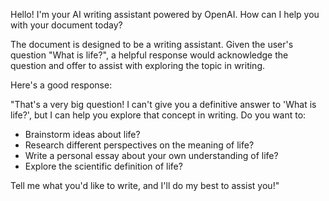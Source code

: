 

Hello! I'm your AI writing assistant powered by OpenAI. How can I help you with your document today?

The document is designed to be a writing assistant. Given the user's question "What is life?", a helpful response would acknowledge the question and offer to assist with exploring the topic in writing.

Here's a good response:

"That's a very big question! I can't give you a definitive answer to 'What is life?', but I can help you explore that concept in writing. Do you want to:

*   Brainstorm ideas about life?
*   Research different perspectives on the meaning of life?
*   Write a personal essay about your own understanding of life?
*   Explore the scientific definition of life?

Tell me what you'd like to write, and I'll do my best to assist you!"

